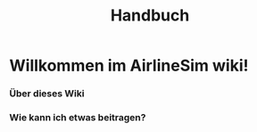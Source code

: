 ﻿---
title: "Handbuch"
---

# Willkommen im AirlineSim wiki!

### Über dieses Wiki

### Wie kann ich etwas beitragen?